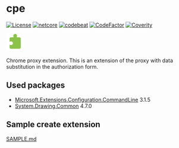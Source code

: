 # cpe

[![License][1]][2] [![netcore][10]][11] [![codebeat][20]][21] [![CodeFactor][22]][23] [![Coverity][24]][25] 

[1]: https://img.shields.io/badge/license-MIT-blue.svg?label=License&maxAge=86400 "License"
[2]: ./LICENSE

[10]: https://img.shields.io/badge/.NET%20Core-5.0-blue.svg?style=flat ".NET Core"
[11]: https://dotnet.microsoft.com/download/dotnet-core/5.0

[20]: https://codebeat.co/badges/7d48f2be-145b-4a23-a43d-53dd56d0b2ea "CODEBEAT"
[21]: https://codebeat.co/projects/github-com-karpovdl-cpe-master

[22]: https://www.codefactor.io/repository/github/karpovdl/cpe/badge "CodeFactor"
[23]: https://www.codefactor.io/repository/github/karpovdl/cpe

[24]: https://scan.coverity.com/projects/21197/badge.svg "Coverity Scan Build Status"
[25]: https://scan.coverity.com/projects/karpovdl-cpe

[![](cpe/Resources/cpe48.png)](https://github.com/karpovdl/cpe)

Chrome proxy extension.
This is an extension of the proxy with data substitution in the authorization form.

## Used packages

- [Microsoft.Extensions.Configuration.CommandLine](https://www.nuget.org/packages/Microsoft.Extensions.Configuration.CommandLine) 3.1.5
- [System.Drawing.Common](https://www.nuget.org/packages/System.Drawing.Common) 4.7.0

## Sample create extension

[SAMPLE.md](./SAMPLE.md)
